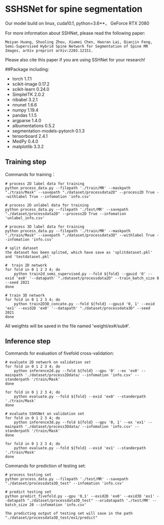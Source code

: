 # SSHSNet for spine segmentation
Our model build on linux, cuda10.1, python=3.6**， GeForce RTX 2080

For more information about SSHNet, please read the following paper:

    Meiyan Huang, Shuoling Zhou, Xiumei Chen, Haoran Lai, Qianjin Feng, Semi-Supervised Hybrid Spine Network for Segmentation of Spine MR Images, arXiv preprint arXiv:2203.12151.          
      
Please also cite this paper if you are using SSHNet for your research!

##Package including:
* torch 1.7.1
* scikit-image 0.17.2
* scikit-learn 0.24.0
* SimpleITK 2.0.2
* nibabel 3.2.1
* nnunet 1.6.6
* numpy 1.19.4
* pandas 1.1.5
* argparse 1.4.0
* albumentations 0.5.2
* segmentation-models-pytorch 0.1.3
* tensorboard 2.4.1
* MedPy 0.4.0
* matplotlib 3.3.2

## Training step

Commands for training：

    # process 2D label data for training
    python process_data.py --filepath './train/MR' --maskpath "./train/Mask" --savepath "./dataset/processdata2D" --process2D True --withlabel True --infomation 'info.csv'
    
    # process 2D unlabel data for training
    python process_data.py --filepath './test/MR' --savepath "./dataset/processdata2D" --process2D True --infomation 'unlabel_info.csv'
    
    # process 3D label data for training
    python process_data.py --filepath './train/MR' --maskpath "./train/Mask" --savepath "./dataset/processdata3D" --withlabel True --infomation 'info.csv'
    
    # split dataset
    the dataset has been splited, which have save as 'splitdataset.pkl' and 'testdataset.pkl'
    
    #  train 2D network
    for fold in 0 1 2 3 4; do
        python train2d_semi_supervised.py --fold ${fold} --gpuid '0' --exid 'ex0' '--datapath' "./dataset/processdata2D" --train_batch_size 8 --seed 2021
    done
  
    # train 3D network
    for fold in 0 1 2 3 4; do
        python train2D3D_concate.py --fold ${fold} --gpuid '0, 1' --exid 'ex1' --exid2D 'ex0' '--datapath' "./dataset/processdata3D" --seed 2021
    done
    
All weigthts will be saved in the file named 'weight/ex#/sub#'.
    
## Inference step
Commands for evaluation of fivefold cross-validation:

    # evaluate 2D network on validation set
    for fold in 0 1 2 3 4; do
        python inference2d.py --fold ${fold} --gpu '0' --ex 'ex0' --mainpath './dataset/process2Ddata/ --infomation 'info.csv' --standerpath '/train/Mask'
    done
    
    for fold in 0 1 2 3 4; do
        python evaluate.py --fold ${fold} --exid 'ex0' --standerpath './train/Mask'
    done
    
    # evaluate SSHSNet on validation set 
    for fold in 0 1 2 3 4; do
        python inference3d.py --fold ${fold} --gpu '0, 1' --ex 'ex1' --mainpath './dataset/process3Ddata/ --infomation 'info.csv' --standerpath '/train/Mask'
    done
    
    for fold in 0 1 2 3 4; do
        python evaluate.py --fold ${fold} --exid 'ex1' --standerpath './train/Mask'
    done

Commands for prediction of testing set:
    
    # process testing set
    python process_data.py --filepath './test/MR' --savepath "./dataset/processdata3D_test" --infomation 'info.csv'
    
    # predict testing set
    python predict_fivefold.py --gpu '0,1' --exid2D 'ex0' --exid3D 'ex1' --datapath "./dataset/processdata3D_test" --oridatapath './test/MR' --batch_size 20 --infomation 'info.csv'
    
    The predicting output of testing set will save in the path "./dataset/processdata3D_test/ex1/predict"

    
    





